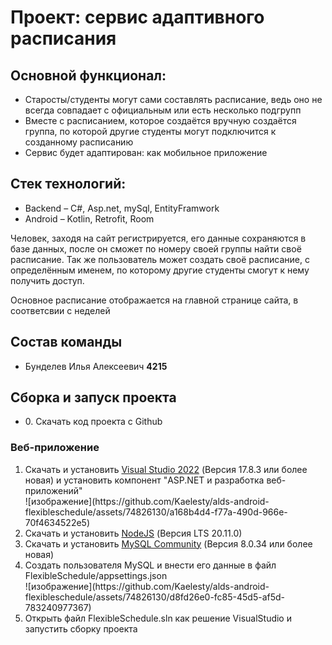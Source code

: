<h1>Проект: сервис адаптивного расписания</h1>
<h2>Основной функционал:</h2>
<ul>
  <li>Старосты/студенты могут сами составлять расписание, ведь оно не всегда совпадает с официальным или есть несколько подгрупп</li>
  <li>Вместе с расписанием, которое создаётся вручную создаётся группа, по которой другие студенты могут подключится к созданному расписанию</li>
  <li>Сервис будет адаптирован: как мобильное приложение</li>
</ul>
<h2>Стек технологий:</h2>
<ul>
  <li>Backend – C#, Asp.net, mySql, EntityFramwork</li>
  <li>Android – Kotlin, Retrofit, Room </li>
</ul>
<p>Человек, заходя на сайт регистрируется, его данные сохраняются в базе данных, после он сможет по номеру своей группы найти своё расписание. Так же пользователь может создать своё расписание, с определённым именем, по которому другие студенты смогут к нему получить доступ.</p>
<p>Основное расписание отображается на главной странице сайта, в соответсвии с неделей</p>

<h2>Состав команды</h2>
<ul>
  <li>Бунделев Илья Алексеевич <b>4215</b></li>
</ul>

<h2>Сборка и запуск проекта</h2>
<ul>
  <li>0. Скачать код проекта с Github</li>
</ul>
<h3>Веб-приложение</h3>
<ol>
  <li>
    Скачать и установить <a href="https://visualstudio.microsoft.com/ru/vs/">Visual Studio 2022</a> (Версия 17.8.3 или более новая) и установить компонент "ASP.NET и разработка веб-приложений"<br>
    ![изображение](https://github.com/Kaelesty/alds-android-flexibleschedule/assets/74826130/a168b4d4-f77a-490d-966e-70f4634522e5)

  </li>
  <li>
    Скачать и установить <a href="https://nodejs.org/en">NodeJS</a> (Версия LTS 20.11.0)
  </li>
  <li>
    Скачать и установить <a href="https://dev.mysql.com/downloads/">MySQL Community</a> (Версия 8.0.34 или более новая)
  </li>
  <li>
    Создать пользователя MySQL и внести его данные в файл FlexibleSchedule/appsettings.json<br>
    ![изображение](https://github.com/Kaelesty/alds-android-flexibleschedule/assets/74826130/d8fd26e0-fc85-45d5-af5d-783240977367)
  </li>
  <li>
    Открыть файл FlexibleSchedule.sln как решение VisualStudio и запустить сборку проекта
  </li>
</ol>


